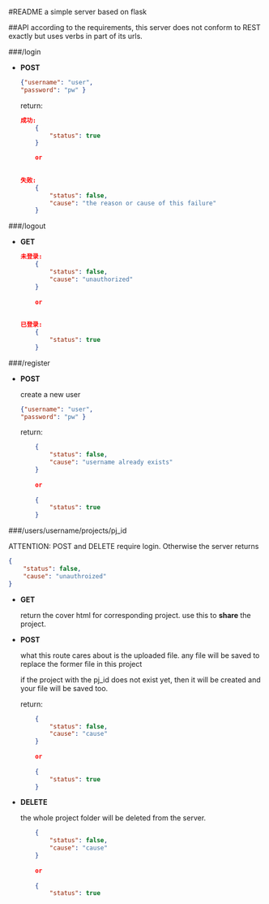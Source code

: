 #README
a simple server based on flask

##API
according to the requirements, this server does not conform to REST exactly but uses verbs in part of its urls.

###/login 
- **POST** 

	```json
	{"username": "user",
	"password": "pw" }
	```

	return:
	
	```json
	成功:
		{
			"status": true
		}
	
		or
		
		
	失败:
		{
			"status": false,
			"cause": "the reason or cause of this failure"
		}

	```
  

###/logout
- **GET**

	```json
	未登录:
		{
			"status": false,
     		"cause": "unauthorized"
     	}
     	
     	or
     	
     	
    已登录:
    	{
    		"status": true
    	}
	```
	


###/register
- **POST**
	
	create a new user
	
	```json
	{"username": "user",
	"password": "pw" }
	```
	
	return:
	
	```json
		{
			"status": false, 
			"cause": "username already exists"
		}
		
		or
		
		{
    		"status": true
    	}
	```
	
###/users/username/projects/pj_id

ATTENTION: POST and DELETE require login. Otherwise the server returns 

```json
{
	"status": false, 
	"cause": "unauthroized"
}
```


- **GET**

	return the cover html for corresponding project. 
	use this to **share** the project.

- **POST**

	what this route cares about is the uploaded file.
	any file will be saved to replace the former file in this project
	
	if the project with the pj_id does not exist yet, then it will be created 	and your file will be saved too.
	
	return:
		
	```json
		{
			"status": false, 
			"cause": "cause"
		}
		
		or
		
		{
    		"status": true
    	}
	```
	
- **DELETE**
	
	the whole project folder will be deleted from the server.

	
	```json
		{
			"status": false, 
			"cause": "cause"
		}
		
		or
		
		{
    		"status": true
   
	```


	
	
	




